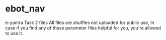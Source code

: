 # ebot_nav
e-yantra Task 2 files
All files are shuffles not uploaded for public use, In case if you find any of these parameter files helpful for you, you're allowed to use it.
